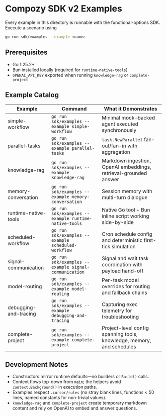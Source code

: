 # Compozy SDK v2 Examples

Every example in this directory is runnable with the functional-options SDK. Execute a scenario using

```bash
go run sdk/examples --example <name>
```

## Prerequisites

- Go 1.25.2+
- Bun installed locally (required for `runtime-native-tools`)
- `OPENAI_API_KEY` exported when running `knowledge-rag` or `complete-project`

## Example Catalog

| Example               | Command                                               | What it Demonstrates                                                  |
| --------------------- | ----------------------------------------------------- | --------------------------------------------------------------------- |
| simple-workflow       | `go run sdk/examples --example simple-workflow`       | Minimal mock-backed agent executed synchronously                      |
| parallel-tasks        | `go run sdk/examples --example parallel-tasks`        | `task.NewParallel` fan-out/fan-in with aggregation                    |
| knowledge-rag         | `go run sdk/examples --example knowledge-rag`         | Markdown ingestion, OpenAI embeddings, retrieval-grounded answer      |
| memory-conversation   | `go run sdk/examples --example memory-conversation`   | Session memory with multi-turn dialogue                               |
| runtime-native-tools  | `go run sdk/examples --example runtime-native-tools`  | Native Go tool + Bun inline script working side-by-side               |
| scheduled-workflow    | `go run sdk/examples --example scheduled-workflow`    | Cron schedule config and deterministic first-tick simulation          |
| signal-communication  | `go run sdk/examples --example signal-communication`  | Signal and wait task coordination with payload hand-off               |
| model-routing         | `go run sdk/examples --example model-routing`         | Per-task model overrides for routing and fallback chains              |
| debugging-and-tracing | `go run sdk/examples --example debugging-and-tracing` | Capturing exec telemetry for troubleshooting                          |
| complete-project      | `go run sdk/examples --example complete-project`      | Project-level config spanning tools, knowledge, memory, and schedules |

## Development Notes

- Constructors mirror runtime defaults—no builders or `Build()` calls.
- Context flows top-down from `main`; the helpers avoid `context.Background()` in execution paths.
- Examples respect `.cursor/rules` (no stray blank lines, functions < 50 lines, named constants for non-trivial values).
- `knowledge-rag` and `complete-project` create temporary markdown content and rely on OpenAI to embed and answer questions.
